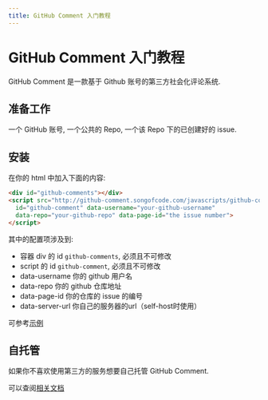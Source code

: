 ```yaml
---
title: GitHub Comment 入门教程
---
```


# GitHub Comment 入门教程

GitHub Comment 是一款基于 Github 账号的第三方社会化评论系统.

## 准备工作

一个 GitHub 账号, 一个公共的 Repo, 一个该 Repo 下的已创建好的 issue.

## 安装

在你的 html 中加入下面的内容:

```html
<div id="github-comments"></div>
<script src="http://github-comment.songofcode.com/javascripts/github-comment-react.js"
  id="github-comment" data-username="your-github-username"
  data-repo="your-github-repo" data-page-id="the issue number">
</script>
```

其中的配置项涉及到:

+ 容器 div 的 id `github-comments`, 必须且不可修改
+ script 的 id `github-comment`, 必须且不可修改
+ data-username 你的 github 用户名
+ data-repo 你的 github 仓库地址
+ data-page-id 你的仓库的 issue 的编号
+ data-server-url 你自己的服务器的url（self-host时使用）

可参考[示例](http://songofcode.com/reading/)

## 自托管

如果你不喜欢使用第三方的服务想要自己托管 GitHub Comment.

可以查阅[相关文档](self-host.html)
